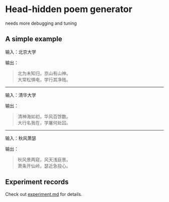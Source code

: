 # Head-hidden poem generator

needs more debugging and tuning

## A simple example
输入：北京大学

输出：
> 北为未知归，京山有山神。<br>
> 大常松惧电，学行其净贱。

- - - 

输入：清华大学

输出：
> 清神海如初，华风百馀数。<br>
> 大行名我在，学屠何处囚。

- - -

输入：秋风萧瑟

输出：
> 秋风景两窥，风天浅庭景。<br>
> 萧条开仙岭，瑟近急投心。

## Experiment records
Check out [experiment.md](experiment.md) for details.